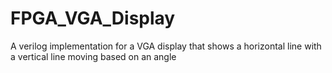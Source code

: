 # FPGA_VGA_Display
A verilog implementation for a VGA display that shows a horizontal line with a vertical line moving based on an angle
